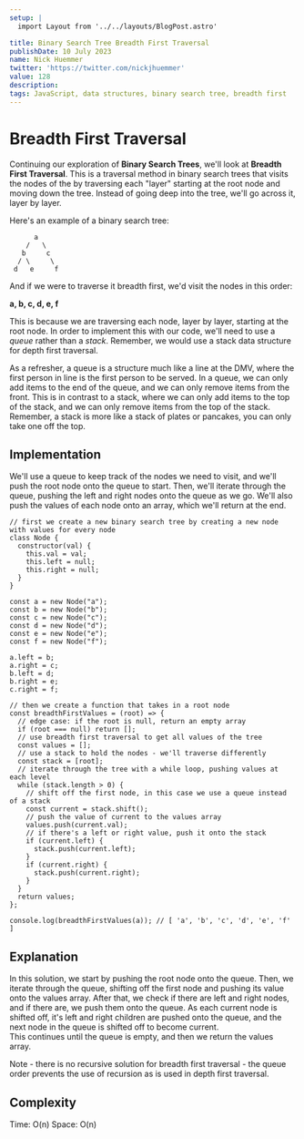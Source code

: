 ```yaml
---
setup: |
  import Layout from '../../layouts/BlogPost.astro'

title: Binary Search Tree Breadth First Traversal
publishDate: 10 July 2023
name: Nick Huemmer
twitter: 'https://twitter.com/nickjhuemmer'
value: 128
description: 
tags: JavaScript, data structures, binary search tree, breadth first
---
```


# Breadth First Traversal

Continuing our exploration of **Binary Search Trees**, we'll look at **Breadth First Traversal**.  This is a traversal method in binary search trees that visits the nodes of the by traversing each "layer" starting at the root node and moving down the tree.  Instead of going deep into the tree, we'll go across it, layer by layer.

Here's an example of a binary search tree:
```
      a
    /   \
   b     c
  / \     \
 d   e     f
```
And if we were to traverse it breadth first, we'd visit the nodes in this order:

**a, b, c, d, e, f**

This is because we are traversing each node, layer by layer, starting at the root node. 
In order to implement this with our code, we'll need to use a _queue_ rather than a _stack_.  Remember, we would use a stack data structure for depth first traversal.  

As a refresher, a queue is a structure much like a line at the DMV, where the first person in line is the first person to be served.  In a queue, we can only add items to the end of the queue, and we can only remove items from the front.  This is in contrast to a stack, where we can only add items to the top of the stack, and we can only remove items from the top of the stack.  Remember, a stack is more like a stack of plates or pancakes, you can only take one off the top.

## Implementation

We'll use a queue to keep track of the nodes we need to visit, and we'll push the root node onto the queue to start.  Then, we'll iterate through the queue, pushing the left and right nodes onto the queue as we go.  We'll also push the values of each node onto an array, which we'll return at the end.

```
// first we create a new binary search tree by creating a new node with values for every node
class Node {
  constructor(val) {
    this.val = val;
    this.left = null;
    this.right = null;
  }
}

const a = new Node("a");
const b = new Node("b");
const c = new Node("c");
const d = new Node("d");
const e = new Node("e");
const f = new Node("f");

a.left = b;
a.right = c;
b.left = d;
b.right = e;
c.right = f;

// then we create a function that takes in a root node
const breadthFirstValues = (root) => {
  // edge case: if the root is null, return an empty array
  if (root === null) return [];
  // use breadth first traversal to get all values of the tree
  const values = [];
  // use a stack to hold the nodes - we'll traverse differently
  const stack = [root];
  // iterate through the tree with a while loop, pushing values at each level
  while (stack.length > 0) {
    // shift off the first node, in this case we use a queue instead of a stack
    const current = stack.shift();
    // push the value of current to the values array
    values.push(current.val);
    // if there's a left or right value, push it onto the stack
    if (current.left) {
      stack.push(current.left);
    }
    if (current.right) {
      stack.push(current.right);
    }
  }
  return values;
};

console.log(breadthFirstValues(a)); // [ 'a', 'b', 'c', 'd', 'e', 'f' ]

```
## Explanation

In this solution, we start by pushing the root node onto the queue.  Then, we iterate through the queue, shifting off the first node and pushing its value onto the values array.  After that, we check if there are left and right nodes, and if there are, we push them onto the queue.  As each current node is shifted off, it's left and right children are pushed onto the queue, and the next node in the queue is shifted off to become current.  
This continues until the queue is empty, and then we return the values array.

Note - there is no recursive solution for breadth first traversal - the queue order prevents the use of recursion as is used in depth first traversal.

## Complexity
Time: O(n)
Space: O(n)